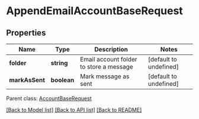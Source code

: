 
# AppendEmailAccountBaseRequest

## Properties
Name | Type | Description | Notes
------------ | ------------- | ------------- | -------------
**folder** | **string** | Email account folder to store a message              | [default to undefined]
**markAsSent** | **boolean** | Mark message as sent              | [default to undefined]

 Parent class: [AccountBaseRequest](AccountBaseRequest.md)

[[Back to Model list]](README.md#documentation-for-models) [[Back to API list]](README.md#documentation-for-api-endpoints) [[Back to README]](README.md)
